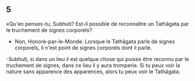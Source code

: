 ## 5
«Qu'en penses-tu, Subhuti? Est-il possible de reconnaître un Tathâgata par le truchement de signes corporels?

- Non, Honoré-par-le-Monde. Lorsque le Tathâgata parle de signes corporels, il n'est point de signes corporels dont il parle.

-Subhuti, si dans un lieu il est quelque chose qui puisse être reconnu par le truchement de signes, dans ce lieu il y aura tromperie. Si tu peux voir la nature sans apparence des apparences, alors tu peux voir le Tathâgata.
